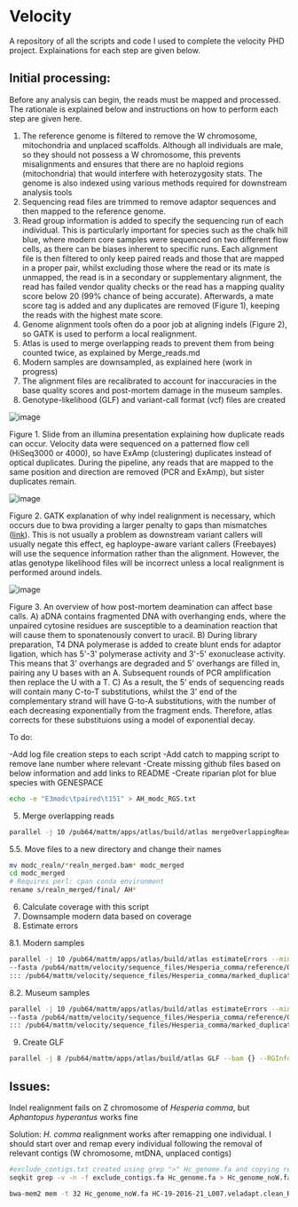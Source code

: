 # Velocity

A repository of all the scripts and code I used to complete the velocity PHD project. Explainations for each step are given below.

## Initial processing:

Before any analysis can begin, the reads must be mapped and processed. The rationale is explained below and instructions on how to perform each step are given here.
1) The reference genome is filtered to remove the W chromosome, mitochondria and unplaced scaffolds. Although all individuals are male, so they should not possess a W chromosome, this prevents misalignments and ensures that there are no haploid regions (mitochondria) that would interfere with heterozygosity stats. The genome is also indexed using various methods required for downstream analysis tools
2) Sequencing read files are trimmed to remove adaptor sequences and then mapped to the reference genome.
3) Read group information is added to specify the sequencing run of each individual. This is particularly important for species such as the chalk hill blue, where modern core samples were sequenced on two different flow cells, as there can be biases inherent to specific runs. Each alignment file is then filtered to only keep paired reads and those that are mapped in a proper pair, whilst excluding those where the read or its mate is unmapped, the read is in a secondary or supplementary alignment, the read has failed vendor quality checks or the read has a mapping quality score below 20 (99% chance of being accurate). Afterwards, a mate score tag is added and any duplicates are removed (Figure 1), keeping the reads with the highest mate score.
4) Genome alignment tools often do a poor job at aligning indels (Figure 2), so GATK is used to perform a local realignment. 
5) Atlas is used to merge overlapping reads to prevent them from being counted twice, as explained by Merge_reads.md
6) Modern samples are downsampled, as explained here (work in progress)
7) The alignment files are recalibrated to account for inaccuracies in the base quality scores and post-mortem damage in the museum samples.
8) Genotype-likelihood (GLF) and variant-call format (vcf) files are created

![image](https://github.com/user-attachments/assets/7cb1bbc5-1084-4821-b991-ce9bcb755b81)

Figure 1. Slide from an illumina presentation explaining how duplicate reads can occur. Velocity data were sequenced on a patterned flow cell (HiSeq3000 or 4000), so have ExAmp (clustering) duplicates instead of optical duplicates. During the pipeline, any reads that are mapped to the same position and direction are removed (PCR and ExAmp), but sister duplicates remain. 

![image](https://github.com/user-attachments/assets/107402a5-44a2-47b2-bc40-39323db322c6)


Figure 2. GATK explanation of why indel realignment is necessary, which occurs due to bwa providing a larger penalty to gaps than mismatches ([link](https://qcb.ucla.edu/wp-content/uploads/sites/14/2016/03/GATKwr12-3-IndelRealignment.pdf)). This is not usually a problem as downstream variant callers will usually negate this effect, eg haploype-aware variant callers (Freebayes) will use the sequence information rather than the alignment. However, the atlas genotype likelihood files will be incorrect unless a local realignment is performed around indels.

![image](https://github.com/user-attachments/assets/c567476f-2530-4bf9-94bc-2d29c26ac19c)

Figure 3. An overview of how post-mortem deamination can affect base calls. A) aDNA contains fragmented DNA with overhanging ends, where the unpaired cytosine residues are susceptible to a deamination reaction that will cause them to sponatenously convert to uracil. B) During library preparation, T4 DNA polymerase is added to create blunt ends for adaptor ligation, which has 5'-3' polymerase activity and 3'-5' exonuclease activity. This means that 3' overhangs are degraded and 5' overhangs are filled in, pairing any U bases with an A. Subsequent rounds of PCR amplification then replace the U with a T. C) As a result, the 5' ends of sequencing reads will contain many C-to-T substitutions, whilst the 3' end of the complementary strand will have G-to-A substitutions, with the number of each decreasing exponentially from the fragment ends. Therefore, atlas corrects for these substituions using a model of exponential decay. 


To do:

-Add log file creation steps to each script
-Add catch to mapping script to remove lane number where relevant 
-Create missing github files based on below information and add links to README
-Create riparian plot for blue species with GENESPACE

```bash
echo -e "E3modc\tpaired\t151" > AH_modc_RGS.txt
```
5) Merge overlapping reads
```bash
parallel -j 10 /pub64/mattm/apps/atlas/build/atlas mergeOverlappingReads --bam {} --readGroupSettings AH_modc_RGS.txt ::: /pub64/mattm/velocity/sequence_files/Aphantopus_hyperantus/modc_realign/*.bam
```
5.5. Move files to a new directory and change their names
```bash
mv modc_realn/*realn_merged.bam* modc_merged
cd modc_merged
# Requires perl: cpan conda environment
rename s/realn_merged/final/ AH*
```

6) Calculate coverage with this script
7) Downsample modern data based on coverage
8) Estimate errors

8.1. Modern samples
```bash
parallel -j 10 /pub64/mattm/apps/atlas/build/atlas estimateErrors --minDeltaLL 0.1 --NPsi 0 \
--fasta /pub64/mattm/velocity/sequence_files/Hesperia_comma/reference/GCA_905404135.1.fasta --bam {} \
::: /pub64/mattm/velocity/sequence_files/Hesperia_comma/marked_duplicates/*.bam
```

  8.2. Museum samples
```bash
parallel -j 10 /pub64/mattm/apps/atlas/build/atlas estimateErrors --minDeltaLL 0.1  \
--fasta /pub64/mattm/velocity/sequence_files/Hesperia_comma/reference/GCA_905404135.1.fasta --bam {} \
::: /pub64/mattm/velocity/sequence_files/Hesperia_comma/marked_duplicates/*.bam

```
9) Create GLF 
```bash
parallel -j 8 /pub64/mattm/apps/atlas/build/atlas GLF --bam {} --RGInfo {.}_RGInfo.json ::: /pub64/mattm/velocity/sequence_files/Hesperia_comma/marked_duplicates/*.bam
```



## Issues:

Indel realignment fails on Z chromosome of *Hesperia comma*, but *Aphantopus hyperantus* works fine

Solution: *H. comma* realignment works after remapping one individual. I should start over and remap every individual following the removal of relevant contigs (W chromosome, mtDNA, unplaced contigs)
```bash
#exclude_contigs.txt created using grep ">" Hc_genome.fa and copying relevnat contigs to a text file (without the '>')
seqkit grep -v -n -f exclude_contigs.fa Hc_genome.fa > Hc_genome_noW.fa

bwa-mem2 mem -t 32 Hc_genome_noW.fa HC-19-2016-21_L007.veladapt.clean_R1.fastq.gz HC-19-2016-21_L007.veladapt.clean_R2.fastq.gz > "HC-19-2016-21_L007.raw.bam"
```

